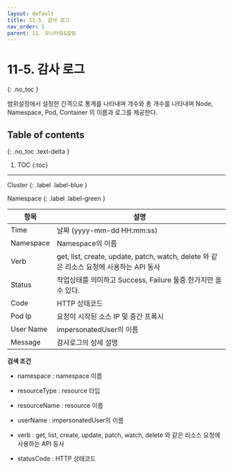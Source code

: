 ```yaml
---
layout: default
title: 11-5. 감사 로그
nav_order: 1
parent: 11. 모니터링&알림
---
```


# 11-5. 감사 로그
{: .no_toc }

범위설정에서 설정한 간격으로 통계를 나타내며 개수와 총 개수를 나타내며 Node, Namespace, Pod, Container 의 이름과 로그를 제공한다.

## Table of contents
{: .no_toc .text-delta }

1. TOC
{:toc}

---

<div class="code-example" markdown="1">
Cluster
{: .label .label-blue }

Namespace
{: .label .label-green }
</div>

| 항목  | 설명 |
|---|---|
| Time   | 날짜 (yyyy-mm-dd HH:mm:ss) |
| Namespace   | Namespace의 이름 |
| Verb   | get, list, create, update, patch, watch, delete 와 같은 리소스 요청에 사용하는 API 동사 |
| Status   | 작업상태를 의미하고 Success, Failure 둘중 한가지만 올수 있다. |
| Code   | HTTP 상태코드 |
| Pod Ip  | 요청이 시작된 소스 IP 및 중간 프록시 |
| User Name   | impersonatedUser의 이름 |
| Message   | 감사로그의 상세 설명 |


**검색 조건**

- namespace : namespace 이름

- resourceType : resource 타입

- resourceName : resource 이름

- userName : impersonatedUser의 이름

- verb : get, list, create, update, patch, watch, delete 와 같은 리소스 요청에 사용하는 API 동사

- statusCode : HTTP 상태코드